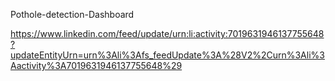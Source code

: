 
Pothole-detection-Dashboard

https://www.linkedin.com/feed/update/urn:li:activity:7019631946137755648?updateEntityUrn=urn%3Ali%3Afs_feedUpdate%3A%28V2%2Curn%3Ali%3Aactivity%3A7019631946137755648%29
